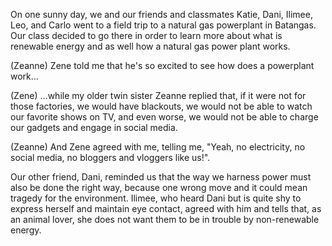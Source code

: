 On one sunny day, we and our friends and classmates Katie, Dani, Ilimee, Leo, and Carlo went to a field trip to a natural gas powerplant in Batangas. Our class decided to go there in order to learn more about what is renewable energy and as well how a natural gas power plant works.

(Zeanne) Zene told me that he's so excited to see how does a powerplant work...

(Zene) ...while my older twin sister Zeanne replied that, if it were not for those factories, we would have blackouts, we would not be able to watch our favorite shows on TV, and even worse, we would not be able to charge our gadgets and engage in social media. 

(Zeanne) And Zene agreed with me, telling me, "Yeah, no electricity, no social media, no bloggers and vloggers like us!".

Our other friend, Dani, reminded us that the way we harness power must also be done the right way, because one wrong move and it could mean tragedy for the environment. Ilimee, who heard Dani but is quite shy to express herself and maintain eye contact, agreed with him and tells that, as an animal lover, she does not want them to be in trouble by non-renewable energy.